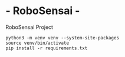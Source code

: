 # - RoboSensai -
RoboSensai Project

```
python3 -m venv venv --system-site-packages
source venv/bin/activate
pip install -r requirements.txt
```
